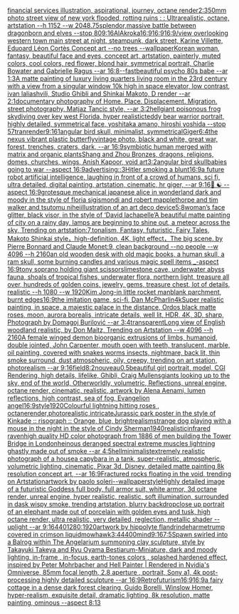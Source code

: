 [financial services illustration, aspirational, journey, octane render](https://www.ebank.nz/aiartgenerator?category=financial%2520services%2520illustration%2C%2520aspirational%2C%2520journey%2C%2520octane%2520render)[2:3](https://www.ebank.nz/aiartgenerator?category=2%3A3)[50mm photo street view of new york flooded, rotting ruins : : Ultrarealistic, octane, artstation --h 1152 --w 2048](https://www.ebank.nz/aiartgenerator?category=50mm%2520photo%2520street%2520view%2520of%2520new%2520york%2520flooded%2C%2520rotting%2520ruins%2520%3A%2520%3A%2520Ultrarealistic%2C%2520octane%2C%2520artstation%2520--h%25201152%2520--w%25202048)[.75](https://www.ebank.nz/aiartgenerator?category=.75)[splendor,](https://www.ebank.nz/aiartgenerator?category=splendor%2C)[massive battle between dragonborn and elves --stop 80](https://www.ebank.nz/aiartgenerator?category=massive%2520battle%2520between%2520dragonborn%2520and%2520elves%2520--stop%252080)[9:16](https://www.ebank.nz/aiartgenerator?category=9%3A16)[AlAkroka](https://www.ebank.nz/aiartgenerator?category=AlAkroka)[16:9](https://www.ebank.nz/aiartgenerator?category=16%3A9)[16:9](https://www.ebank.nz/aiartgenerator?category=16%3A9)[16:9](https://www.ebank.nz/aiartgenerator?category=16%3A9)[/view overlooking western town main street at night, steampunk, dark street, Karine Villette, Eduoard Léon Cortès Concept art --no trees --wallpaper](https://www.ebank.nz/aiartgenerator?category=/view%2520overlooking%2520western%2520town%2520main%2520street%2520at%2520night%2C%2520steampunk%2C%2520dark%2520street%2C%2520Karine%2520Villette%2C%2520Eduoard%2520L%C3%A9on%2520Cort%C3%A8s%2520Concept%2520art%2520--no%2520trees%2520--wallpaper)[Korean woman, fantasy, beautiful face and eyes, concept art, artstation, painterly, muted colors, cool colors, red flower, blond hair, symmetrical portrait, Charlie Bowater and Gabrielle Ragus --ar 16:8](https://www.ebank.nz/aiartgenerator?category=Korean%2520woman%2C%2520fantasy%2C%2520beautiful%2520face%2520and%2520eyes%2C%2520concept%2520art%2C%2520artstation%2C%2520painterly%2C%2520muted%2520colors%2C%2520cool%2520colors%2C%2520red%2520flower%2C%2520blond%2520hair%2C%2520symmetrical%2520portrait%2C%2520Charlie%2520Bowater%2520and%2520Gabrielle%2520Ragus%2520--ar%252016%3A8)[--fast](https://www.ebank.nz/aiartgenerator?category=--fast)[beautiful psycho 80s babe --ar 1:3](https://www.ebank.nz/aiartgenerator?category=beautiful%2520psycho%252080s%2520babe%2520--ar%25201%3A3)[A matte painting of luxury living quarters living room in the 23rd century with a view from a singular window 10k high in space elevator, low contrast, ivan laliashvili, Studio Ghibli and Shinkai Makoto, D render --ar 2:1](https://www.ebank.nz/aiartgenerator?category=A%2520matte%2520painting%2520of%2520luxury%2520living%2520quarters%2520living%2520room%2520in%2520the%252023rd%2520century%2520with%2520a%2520view%2520from%2520a%2520singular%2520window%252010k%2520high%2520in%2520space%2520elevator%2C%2520low%2520contrast%2C%2520ivan%2520laliashvili%2C%2520Studio%2520Ghibli%2520and%2520Shinkai%2520Makoto%2C%2520D%2520render%2520--ar%25202%3A1)[documentary photography of Home. Place. Displacement. Migration. street photography, Matjaz Tancic style, --ar 3:2](https://www.ebank.nz/aiartgenerator?category=documentary%2520photography%2520of%2520Home.%2520Place.%2520Displacement.%2520Migration.%2520street%2520photography%2C%2520Matjaz%2520Tancic%2520style%2C%2520--ar%25203%3A2)[hell](https://www.ebank.nz/aiartgenerator?category=hell)[giant poisonous frog skydiving over key west Florida, hyper realistic](https://www.ebank.nz/aiartgenerator?category=giant%2520poisonous%2520frog%2520skydiving%2520over%2520key%2520west%2520Florida%2C%2520hyper%2520realistic)[teddy bear warrior portrait, highly detailed, symmetrical face, yoshitaka amano, hiroshi yoshida --stop 57](https://www.ebank.nz/aiartgenerator?category=teddy%2520bear%2520warrior%2520portrait%2C%2520highly%2520detailed%2C%2520symmetrical%2520face%2C%2520yoshitaka%2520amano%2C%2520hiroshi%2520yoshida%2520--stop%252057)[tran](https://www.ebank.nz/aiartgenerator?category=tran)[render](https://www.ebank.nz/aiartgenerator?category=render)[9:16](https://www.ebank.nz/aiartgenerator?category=9%3A16)[1](https://www.ebank.nz/aiartgenerator?category=1)[angular bird skull, minimalist, symmetrical](https://www.ebank.nz/aiartgenerator?category=angular%2520bird%2520skull%2C%2520minimalist%2C%2520symmetrical)[Giger](https://www.ebank.nz/aiartgenerator?category=Giger)[6:4](https://www.ebank.nz/aiartgenerator?category=6%3A4)[the nexus vibrant plastic butterfly](https://www.ebank.nz/aiartgenerator?category=the%2520nexus%2520vibrant%2520plastic%2520butterfly)[vintage photo, black and white, great war, forest, trenches, craters, dark, --ar 16:9](https://www.ebank.nz/aiartgenerator?category=vintage%2520photo%2C%2520black%2520and%2520white%2C%2520great%2520war%2C%2520forest%2C%2520trenches%2C%2520craters%2C%2520dark%2C%2520--ar%252016%3A9)[symbiotic human merged with matrix and organic plants](https://www.ebank.nz/aiartgenerator?category=symbiotic%2520human%2520merged%2520with%2520matrix%2520and%2520organic%2520plants)[Shang and Zhou Bronzes, dragons, religions, domes, churches, wings, Anish Kapoor, void art](https://www.ebank.nz/aiartgenerator?category=Shang%2520and%2520Zhou%2520Bronzes%2C%2520dragons%2C%2520religions%2C%2520domes%2C%2520churches%2C%2520wings%2C%2520Anish%2520Kapoor%2C%2520void%2520art)[3:2](https://www.ebank.nz/aiartgenerator?category=3%3A2)[angular bird skull](https://www.ebank.nz/aiartgenerator?category=angular%2520bird%2520skull)[babies going to war --aspect 16:9](https://www.ebank.nz/aiartgenerator?category=babies%2520going%2520to%2520war%2520--aspect%252016%3A9)[advertising::3](https://www.ebank.nz/aiartgenerator?category=advertising%3A%3A3)[Hitler smoking a blunt](https://www.ebank.nz/aiartgenerator?category=Hitler%2520smoking%2520a%2520blunt)[16:9](https://www.ebank.nz/aiartgenerator?category=16%3A9)[a future robot artificial intelligence, laughing in front of a crowd of humans, sci fi, ultra detailed, digital painting, artstation, cinematic, hr giger, --ar 9:16](https://www.ebank.nz/aiartgenerator?category=a%2520future%2520robot%2520artificial%2520intelligence%2C%2520laughing%2520in%2520front%2520of%2520a%2520crowd%2520of%2520humans%2C%2520sci%2520fi%2C%2520ultra%2520detailed%2C%2520digital%2520painting%2C%2520artstation%2C%2520cinematic%2C%2520hr%2520giger%2C%2520--ar%25209%3A16)[🚚 ☯️  --aspect 16:9](https://www.ebank.nz/aiartgenerator?category=%F0%9F%9A%9A%2520%E2%98%AF%EF%B8%8F%2520%2520--aspect%252016%3A9)[grotesque mechanical japanese alice in wonderland dark and moody in the style of floria sigismondi and robert mapplethorpe and tim walker and tsutomu nihei](https://www.ebank.nz/aiartgenerator?category=grotesque%2520mechanical%2520japanese%2520alice%2520in%2520wonderland%2520dark%2520and%2520moody%2520in%2520the%2520style%2520of%2520floria%2520sigismondi%2520and%2520robert%2520mapplethorpe%2520and%2520tim%2520walker%2520and%2520tsutomu%2520nihei)[illustration of an art deco device](https://www.ebank.nz/aiartgenerator?category=illustration%2520of%2520an%2520art%2520deco%2520device)[5:8](https://www.ebank.nz/aiartgenerator?category=5%3A8)[woman’s face glitter, black visor, in the style of ‘David lachapelle’](https://www.ebank.nz/aiartgenerator?category=woman%E2%80%99s%2520face%2520glitter%2C%2520black%2520visor%2C%2520in%2520the%2520style%2520of%2520%E2%80%98David%2520lachapelle%E2%80%99)[A beautiful matte painting of city on a rainy day, lamps are beginning to shine out, a meteor across the sky, Trending on artstation:7,tonalism, Fantasy, futuristic, Fairy Tales, Makoto Shinkai style，high-definition, 4K, light effect，The big scene. by Pierre Bonnard and Claude Monet:9, clean background  --no people --w 4096 --h 2160](https://www.ebank.nz/aiartgenerator?category=A%2520beautiful%2520matte%2520painting%2520of%2520city%2520on%2520a%2520rainy%2520day%2C%2520lamps%2520are%2520beginning%2520to%2520shine%2520out%2C%2520a%2520meteor%2520across%2520the%2520sky%2C%2520Trending%2520on%2520artstation%3A7%2Ctonalism%2C%2520Fantasy%2C%2520futuristic%2C%2520Fairy%2520Tales%2C%2520Makoto%2520Shinkai%2520style%EF%BC%8Chigh-definition%2C%25204K%2C%2520light%2520effect%EF%BC%8CThe%2520big%2520scene.%2520by%2520Pierre%2520Bonnard%2520and%2520Claude%2520Monet%3A9%2C%2520clean%2520background%2520%2520--no%2520people%2520--w%25204096%2520--h%25202160)[an old wooden desk with old magic books, a human skull, a ram skull, some burning candles and various magic spell items _-aspect 16:9](https://www.ebank.nz/aiartgenerator?category=an%2520old%2520wooden%2520desk%2520with%2520old%2520magic%2520books%2C%2520a%2520human%2520skull%2C%2520a%2520ram%2520skull%2C%2520some%2520burning%2520candles%2520and%2520various%2520magic%2520spell%2520items%2520_-aspect%252016%3A9)[tony soprano holding giant scissors](https://www.ebank.nz/aiartgenerator?category=tony%2520soprano%2520holding%2520giant%2520scissors)[limestone cave, underwater abyss fauna, shoals of tropical fishes, underwater flora, northern light, treasure all over, hundreds of golden coins, jewelry, gems, treasure chest, lot of details, realistic --h 1080 --w 1920](https://www.ebank.nz/aiartgenerator?category=limestone%2520cave%2C%2520underwater%2520abyss%2520fauna%2C%2520shoals%2520of%2520tropical%2520fishes%2C%2520underwater%2520flora%2C%2520northern%2520light%2C%2520treasure%2520all%2520over%2C%2520hundreds%2520of%2520golden%2520coins%2C%2520jewelry%2C%2520gems%2C%2520treasure%2520chest%2C%2520lot%2520of%2520details%2C%2520realistic%2520--h%25201080%2520--w%25201920)[Kim Jong-in little rocket man](https://www.ebank.nz/aiartgenerator?category=Kim%2520Jong-in%2520little%2520rocket%2520man)[blank parchment, burnt edges](https://www.ebank.nz/aiartgenerator?category=blank%2520parchment%2C%2520burnt%2520edges)[16:9](https://www.ebank.nz/aiartgenerator?category=16%3A9)[the imitation game, sci-fi, Dan McPharlin](https://www.ebank.nz/aiartgenerator?category=the%2520imitation%2520game%2C%2520sci-fi%2C%2520Dan%2520McPharlin)[4k](https://www.ebank.nz/aiartgenerator?category=4k)[Super realistic painting, in space, a majestic palace in the distance, Ordos black matte roses, moon, aurora borealis, intricate details, well lit, HDR, 4K, 3D, sharp, Photograph by Domagoj Burilović --ar 3:4](https://www.ebank.nz/aiartgenerator?category=Super%2520realistic%2520painting%2C%2520in%2520space%2C%2520a%2520majestic%2520palace%2520in%2520the%2520distance%2C%2520Ordos%2520black%2520matte%2520roses%2C%2520moon%2C%2520aurora%2520borealis%2C%2520intricate%2520details%2C%2520well%2520lit%2C%2520HDR%2C%25204K%2C%25203D%2C%2520sharp%2C%2520Photograph%2520by%2520Domagoj%2520Burilovi%C4%87%2520--ar%25203%3A4)[transparent](https://www.ebank.nz/aiartgenerator?category=transparent)[Long view of English woodland realistic, by Don Maitz, Trending on Artstation    --w 4096  --h 2160](https://www.ebank.nz/aiartgenerator?category=Long%2520view%2520of%2520English%2520woodland%2520realistic%2C%2520by%2520Don%2520Maitz%2C%2520Trending%2520on%2520Artstation%2520%2520%2520%2520--w%25204096%2520%2520--h%25202160)[A female winged demon bioorganic extrusions of limbs, humanoid, double jointed, John Carpenter, mouth open with teeth, translucent, marble, oil painting, covered with  snakes worms insects, nightmare, back lit, thin smoke surround, dust atmospheric, oily, creepy, trending on art station,  photorealism --ar 9:16](https://www.ebank.nz/aiartgenerator?category=A%2520female%2520winged%2520demon%2520bioorganic%2520extrusions%2520of%2520limbs%2C%2520humanoid%2C%2520double%2520jointed%2C%2520John%2520Carpenter%2C%2520mouth%2520open%2520with%2520teeth%2C%2520translucent%2C%2520marble%2C%2520oil%2520painting%2C%2520covered%2520with%2520%2520snakes%2520worms%2520insects%2C%2520nightmare%2C%2520back%2520lit%2C%2520thin%2520smoke%2520surround%2C%2520dust%2520atmospheric%2C%2520oily%2C%2520creepy%2C%2520trending%2520on%2520art%2520station%2C%2520%2520photorealism%2520--ar%25209%3A16)[field](https://www.ebank.nz/aiartgenerator?category=field)[8:2](https://www.ebank.nz/aiartgenerator?category=8%3A2)[nouveau](https://www.ebank.nz/aiartgenerator?category=nouveau)[0.5](https://www.ebank.nz/aiartgenerator?category=0.5)[beautiful girl portrait, model, CGI Rendering, high details, lifelike, Ghibli, Craig Mullens](https://www.ebank.nz/aiartgenerator?category=beautiful%2520girl%2520portrait%2C%2520model%2C%2520CGI%2520Rendering%2C%2520high%2520details%2C%2520lifelike%2C%2520Ghibli%2C%2520Craig%2520Mullens)[giants looking up to the sky, end of the world, Otherworldly, volumetric, Reflections, unreal engine, octane render, cinematic, realistic, artwork by Alena Aenami, lumen reflections, high contrast, sea of fog, Evangelion angel](https://www.ebank.nz/aiartgenerator?category=giants%2520looking%2520up%2520to%2520the%2520sky%2C%2520end%2520of%2520the%2520world%2C%2520Otherworldly%2C%2520volumetric%2C%2520Reflections%2C%2520unreal%2520engine%2C%2520octane%2520render%2C%2520cinematic%2C%2520realistic%2C%2520artwork%2520by%2520Alena%2520Aenami%2C%2520lumen%2520reflections%2C%2520high%2520contrast%2C%2520sea%2520of%2520fog%2C%2520Evangelion%2520angel)[16:9](https://www.ebank.nz/aiartgenerator?category=16%3A9)[style](https://www.ebank.nz/aiartgenerator?category=style)[1920](https://www.ebank.nz/aiartgenerator?category=1920)[Colourful lightning hitting roses , octanerender,photorealistic,intricate](https://www.ebank.nz/aiartgenerator?category=Colourful%2520lightning%2520hitting%2520roses%2520%2C%2520octanerender%2Cphotorealistic%2Cintricate)[Jurassic park poster in the style of Kinkade :: risograph :: Orange, blue, bright](https://www.ebank.nz/aiartgenerator?category=Jurassic%2520park%2520poster%2520in%2520the%2520style%2520of%2520Kinkade%2520%3A%3A%2520risograph%2520%3A%3A%2520Orange%2C%2520blue%2C%2520bright)[realism](https://www.ebank.nz/aiartgenerator?category=realism)[strange dog playing with a mouse in the night in the style of Cindy Sherman](https://www.ebank.nz/aiartgenerator?category=strange%2520dog%2520playing%2520with%2520a%2520mouse%2520in%2520the%2520night%2520in%2520the%2520style%2520of%2520Cindy%2520Sherman)[1940](https://www.ebank.nz/aiartgenerator?category=1940)[realistic](https://www.ebank.nz/aiartgenerator?category=realistic)[infrared raven](https://www.ebank.nz/aiartgenerator?category=infrared%2520raven)[high quality HD color photograph from 1886 of men building the Tower Bridge in London](https://www.ebank.nz/aiartgenerator?category=high%2520quality%2520HD%2520color%2520photograph%2520from%25201886%2520of%2520men%2520building%2520the%2520Tower%2520Bridge%2520in%2520London)[heinous deranged spectral extreme muscles lightning ghastly made out of smoke --ar 4:5](https://www.ebank.nz/aiartgenerator?category=heinous%2520deranged%2520spectral%2520extreme%2520muscles%2520lightning%2520ghastly%2520made%2520out%2520of%2520smoke%2520--ar%25204%3A5)[hell](https://www.ebank.nz/aiartgenerator?category=hell)[minimalist](https://www.ebank.nz/aiartgenerator?category=minimalist)[extremely realistic photograph of a house](https://www.ebank.nz/aiartgenerator?category=extremely%2520realistic%2520photograph%2520of%2520a%2520house)[a capybara in a tank, super-realistic, atmospheric, volumetric lighting, cinematic, Pixar 3d, Disney, detailed matte painting 8k resolution concept art, --ar 16:9](https://www.ebank.nz/aiartgenerator?category=a%2520capybara%2520in%2520a%2520tank%2C%2520super-realistic%2C%2520atmospheric%2C%2520volumetric%2520lighting%2C%2520cinematic%2C%2520Pixar%25203d%2C%2520Disney%2C%2520detailed%2520matte%2520painting%25208k%2520resolution%2520concept%2520art%2C%2520--ar%252016%3A9)[Fractured rocks floating in the void, trending on Artstation](https://www.ebank.nz/aiartgenerator?category=Fractured%2520rocks%2520floating%2520in%2520the%2520void%2C%2520trending%2520on%2520Artstation)[artwork by paolo soleri](https://www.ebank.nz/aiartgenerator?category=artwork%2520by%2520paolo%2520soleri)[--wallpaper](https://www.ebank.nz/aiartgenerator?category=--wallpaper)[style](https://www.ebank.nz/aiartgenerator?category=style)[Highly detailed image of a futuristic Goddess full body, full armor suit, white armor, 3d octane render, unreal engine, hyper realistic, realistic, soft illumination, surrounded in dask wispy smoke, trending artstation, blurry backdrop](https://www.ebank.nz/aiartgenerator?category=Highly%2520detailed%2520image%2520of%2520a%2520futuristic%2520Goddess%2520full%2520body%2C%2520full%2520armor%2520suit%2C%2520white%2520armor%2C%25203d%2520octane%2520render%2C%2520unreal%2520engine%2C%2520hyper%2520realistic%2C%2520realistic%2C%2520soft%2520illumination%2C%2520surrounded%2520in%2520dask%2520wispy%2520smoke%2C%2520trending%2520artstation%2C%2520blurry%2520backdrop)[close up portrait of an elephant made out of porcelain with golden eyes and tusk, high octane render, ultra realistic, very detailed, reglection, metallic shader --uplight --ar 9:16](https://www.ebank.nz/aiartgenerator?category=close%2520up%2520portrait%2520of%2520an%2520elephant%2520made%2520out%2520of%2520porcelain%2520with%2520golden%2520eyes%2520and%2520tusk%2C%2520high%2520octane%2520render%2C%2520ultra%2520realistic%2C%2520very%2520detailed%2C%2520reglection%2C%2520metallic%2520shader%2520--uplight%2520--ar%25209%3A16)[440](https://www.ebank.nz/aiartgenerator?category=440)[1280:1920](https://www.ebank.nz/aiartgenerator?category=1280%3A1920)[artwork by hippolyte flandrin](https://www.ebank.nz/aiartgenerator?category=artwork%2520by%2520hippolyte%2520flandrin)[deharme](https://www.ebank.nz/aiartgenerator?category=deharme)[trump covered in crimson liquid](https://www.ebank.nz/aiartgenerator?category=trump%2520covered%2520in%2520crimson%2520liquid)[mowhawk](https://www.ebank.nz/aiartgenerator?category=mowhawk)[3:4](https://www.ebank.nz/aiartgenerator?category=3%3A4)[4400](https://www.ebank.nz/aiartgenerator?category=4400)[mind](https://www.ebank.nz/aiartgenerator?category=mind)[9:16](https://www.ebank.nz/aiartgenerator?category=9%3A16)[7:5](https://www.ebank.nz/aiartgenerator?category=7%3A5)[Spawn swirled into a Balrog within The Angelarium summoning clay sculpture, style by Takayuki Takeya and Ryu Oyama Bestiarum-Miniature, dark and moody lighting, in-frame , in-focus, earth-tones colors , splashed hardened effect, inspired by Peter Mohrbacher and Hell Painter | Rendered in Nvidia's Omniverse, 85mm focal length, 2.8 aperture , portrait, Sony a1, 4k post-processing highly detailed sculpture --ar 16:9](https://www.ebank.nz/aiartgenerator?category=Spawn%2520swirled%2520into%2520a%2520Balrog%2520within%2520The%2520Angelarium%2520summoning%2520clay%2520sculpture%2C%2520style%2520by%2520Takayuki%2520Takeya%2520and%2520Ryu%2520Oyama%2520Bestiarum-Miniature%2C%2520dark%2520and%2520moody%2520lighting%2C%2520in-frame%2520%2C%2520in-focus%2C%2520earth-tones%2520colors%2520%2C%2520splashed%2520hardened%2520effect%2C%2520inspired%2520by%2520Peter%2520Mohrbacher%2520and%2520Hell%2520Painter%2520%7C%2520Rendered%2520in%2520Nvidia%27s%2520Omniverse%2C%252085mm%2520focal%2520length%2C%25202.8%2520aperture%2520%2C%2520portrait%2C%2520Sony%2520a1%2C%25204k%2520post-processing%2520highly%2520detailed%2520sculpture%2520--ar%252016%3A9)[Retrofuturism](https://www.ebank.nz/aiartgenerator?category=Retrofuturism)[16:9](https://www.ebank.nz/aiartgenerator?category=16%3A9)[16:9](https://www.ebank.nz/aiartgenerator?category=16%3A9)[a fairy cottage in a dense dark forest clearing, Guido Borelli, Winslow Homer, hyper-realism, exquisite detail, dramatic lighting, 8k resolution, matte painting, ominous --aspect 8:13](https://www.ebank.nz/aiartgenerator?category=a%2520fairy%2520cottage%2520in%2520a%2520dense%2520dark%2520forest%2520clearing%2C%2520Guido%2520Borelli%2C%2520Winslow%2520Homer%2C%2520hyper-realism%2C%2520exquisite%2520detail%2C%2520dramatic%2520lighting%2C%25208k%2520resolution%2C%2520matte%2520painting%2C%2520ominous%2520--aspect%25208%3A13)